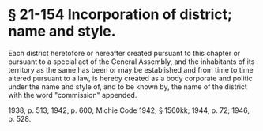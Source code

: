 # § 21-154 Incorporation of district; name and style.

<p>Each district heretofore or hereafter created pursuant to this chapter or pursuant to a special act of the General Assembly, and the inhabitants of its territory as the same has been or may be established and from time to time altered pursuant to a law, is hereby created as a body corporate and politic under the name and style of, and to be known by, the name of the district with the word "commission" appended.</p><p>1938, p. 513; 1942, p. 600; Michie Code 1942, § 1560kk; 1944, p. 72; 1946, p. 528.</p>